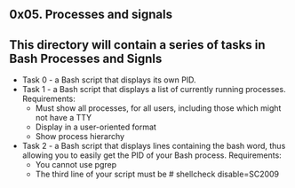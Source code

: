 **0x05. Processes and signals**
---
This directory will contain a series of tasks in Bash Processes and Signls
---

- Task 0 - a Bash script that displays its own PID.
- Task 1 - a Bash script that displays a list of currently running processes.
Requirements:
	- Must show all processes, for all users, including those which might not have a TTY
	- Display in a user-oriented format
	- Show process hierarchy
- Task 2 - a Bash script that displays lines containing the bash word, thus allowing you to easily get the PID of your Bash process.
Requirements:
	- You cannot use pgrep
	- The third line of your script must be # shellcheck disable=SC2009 
